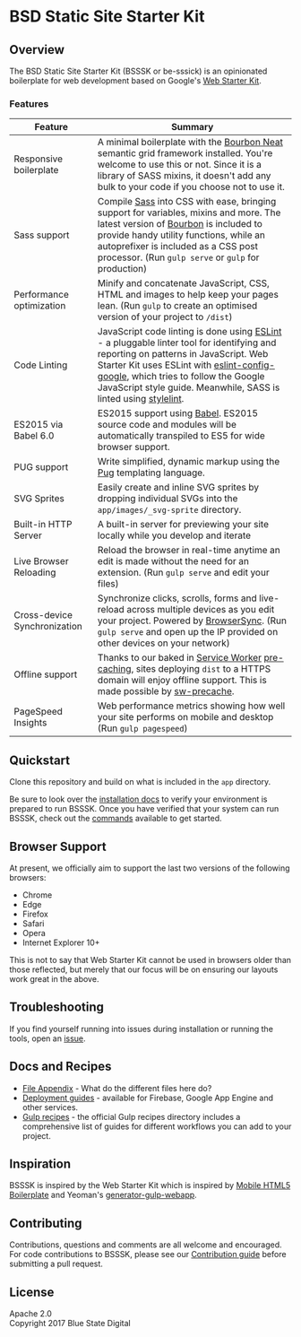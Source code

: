 # BSD Static Site Starter Kit

## Overview

The BSD Static Site Starter Kit (BSSSK or be-sssick) is an opinionated boilerplate for web development based on Google's [Web Starter Kit](https://developers.google.com/web/tools/starter-kit/). 

### Features

| Feature                                | Summary                                                                                                                                                                                                                                                     |
|----------------------------------------|-------------------------------------------------------------------------------------------------------------------------------------------------------------------------------------------------------------------------------------------------------------|
| Responsive boilerplate | A minimal boilerplate with the [Bourbon Neat](http://neat.bourbon.io/docs/latest/) semantic grid framework installed. You're welcome to use this or not. Since it is a library of SASS mixins, it doesn't add any bulk to your code if you choose not to use it.                          |
| Sass support                           | Compile [Sass](http://sass-lang.com/) into CSS with ease, bringing support for variables, mixins and more. The latest version of [Bourbon](http://bourbon.io/docs/) is included to provide handy utility functions, while an autoprefixer is included as a CSS post processor. (Run `gulp serve` or `gulp` for production)                                                                                                      |
| Performance optimization               | Minify and concatenate JavaScript, CSS, HTML and images to help keep your pages lean. (Run `gulp` to create an optimised version of your project to `/dist`)                                                                                                |
| Code Linting               | JavaScript code linting is done using [ESLint](http://eslint.org) - a pluggable linter tool for identifying and reporting on patterns in JavaScript. Web Starter Kit uses ESLint with [eslint-config-google](https://github.com/google/eslint-config-google), which tries to follow the Google JavaScript style guide. Meanwhile, SASS is linted using [stylelint](https://github.com/stylelint/stylelint).                                                                                               |
| ES2015 via Babel 6.0                   | ES2015 support using [Babel](https://babeljs.io/). ES2015 source code and modules will be automatically transpiled to ES5 for wide browser support.  |
| PUG support                   | Write simplified, dynamic markup using the [Pug](https://pugjs.org) templating language. |
| SVG Sprites                   | Easily create and inline SVG sprites by dropping individual SVGs into the `app/images/_svg-sprite` directory. |
| Built-in HTTP Server                   | A built-in server for previewing your site locally while you develop and iterate                                                                                                                                                                            |
| Live Browser Reloading                 | Reload the browser in real-time anytime an edit is made without the need for an extension. (Run `gulp serve` and edit your files)                                                                                                                           |
| Cross-device Synchronization           | Synchronize clicks, scrolls, forms and live-reload across multiple devices as you edit your project. Powered by [BrowserSync](http://browsersync.io). (Run `gulp serve` and open up the IP provided on other devices on your network)                       |
| Offline support                     | Thanks to our baked in [Service Worker](http://www.html5rocks.com/en/tutorials/service-worker/introduction/) [pre-caching](https://github.com/bsd/static-starterkit/blob/master/gulpfile.babel.js#L226), sites deploying `dist` to a HTTPS domain will enjoy offline support. This is made possible by [sw-precache](https://github.com/GoogleChrome/sw-precache/).                                                                                                                                              |
| PageSpeed Insights                     | Web performance metrics showing how well your site performs on mobile and desktop (Run `gulp pagespeed`)                                                                                                                                                    |

## Quickstart

Clone this repository and build on what is included in the `app` directory.

Be sure to look over the [installation docs](docs/install.md) to verify your environment is prepared to run BSSSK.
Once you have verified that your system can run BSSSK, check out the [commands](docs/commands.md) available to get started.

## Browser Support

At present, we officially aim to support the last two versions of the following browsers:

* Chrome
* Edge
* Firefox
* Safari
* Opera
* Internet Explorer 10+

This is not to say that Web Starter Kit cannot be used in browsers older than those reflected, but merely that our focus will be on ensuring our layouts work great in the above.

## Troubleshooting

If you find yourself running into issues during installation or running the tools, open an [issue](https://github.com/bsd/static-starterkit/issues).

## Docs and Recipes

* [File Appendix](https://github.com/bsd/static-starterkit/blob/master/docs/file-appendix.md) - What do the different files here do?
* [Deployment guides](https://github.com/bsd/static-starterkit/blob/master/docs/deploy.md) - available for Firebase, Google App Engine and other services.
* [Gulp recipes](https://github.com/gulpjs/gulp/tree/master/docs/recipes) - the official Gulp recipes directory includes a comprehensive list of guides for different workflows you can add to your project.

## Inspiration

BSSSK is inspired by the Web Starter Kit which is inspired by [Mobile HTML5 Boilerplate](https://html5boilerplate.com/mobile/) and Yeoman's [generator-gulp-webapp](https://github.com/yeoman/generator-webapp).

## Contributing

Contributions, questions and comments are all welcome and encouraged. For code contributions to BSSSK, please see our [Contribution guide](CONTRIBUTING.md) before submitting a pull request.

## License

Apache 2.0  
Copyright 2017 Blue State Digital
